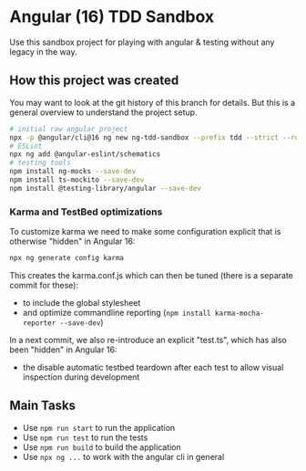 # Angular (16) TDD Sandbox

Use this sandbox project for playing with angular & testing without any legacy in the way.

## How this project was created

You may want to look at the git history of this branch for details. But this is a general overview to understand the project setup.

```sh
# initial raw angular project
npx -p @angular/cli@16 ng new ng-tdd-sandbox --prefix tdd --strict --routing --style scss --directory .
# ESLint
npx ng add @angular-eslint/schematics
# testing tools
npm install ng-mocks --save-dev
npm install ts-mockito --save-dev
npm install @testing-library/angular --save-dev
```

### Karma and TestBed optimizations

To customize karma we need to make some configuration explicit that is otherwise "hidden" in Angular 16:

```sh
npx ng generate config karma
```

This creates the karma.conf.js which can then be tuned (there is a separate commit for these):

* to include the global stylesheet 
* and optimize commandline reporting (`npm install karma-mocha-reporter --save-dev`)

In a next commit, we also re-introduce an explicit "test.ts", which has also been "hidden" in Angular 16:

* the disable automatic testbed teardown after each test to allow visual inspection during development

## Main Tasks

* Use `npm run start` to run the application
* Use `npm run test` to run the tests
* Use `npm run build` to build the application
* Use `npx ng ...` to work with the angular cli in general


